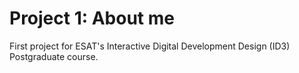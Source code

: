 # Project 1: About me

First project for ESAT's Interactive Digital Development Design (ID3) Postgraduate course.
